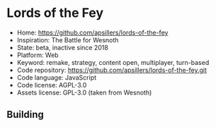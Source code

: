 # Lords of the Fey

- Home: https://github.com/apsillers/lords-of-the-fey
- Inspiration: The Battle for Wesnoth
- State: beta, inactive since 2018
- Platform: Web
- Keyword: remake, strategy, content open, multiplayer, turn-based
- Code repository: https://github.com/apsillers/lords-of-the-fey.git
- Code language: JavaScript
- Code license: AGPL-3.0
- Assets license: GPL-3.0 (taken from Wesnoth)

## Building
